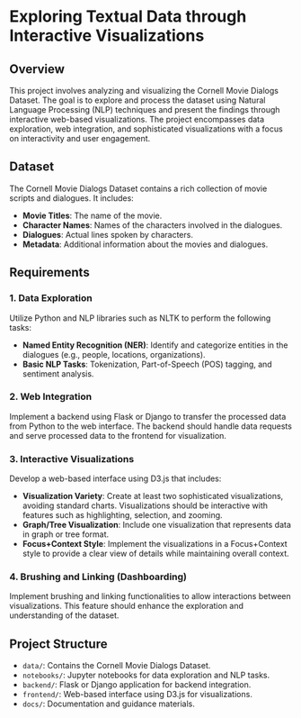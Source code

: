 # Exploring Textual Data through Interactive Visualizations

## Overview

This project involves analyzing and visualizing the Cornell Movie Dialogs Dataset. The goal is to explore and process the dataset using Natural Language Processing (NLP) techniques and present the findings through interactive web-based visualizations. The project encompasses data exploration, web integration, and sophisticated visualizations with a focus on interactivity and user engagement.

## Dataset

The Cornell Movie Dialogs Dataset contains a rich collection of movie scripts and dialogues. It includes:

- **Movie Titles**: The name of the movie.
- **Character Names**: Names of the characters involved in the dialogues.
- **Dialogues**: Actual lines spoken by characters.
- **Metadata**: Additional information about the movies and dialogues.

## Requirements

### 1. Data Exploration

Utilize Python and NLP libraries such as NLTK to perform the following tasks:

- **Named Entity Recognition (NER)**: Identify and categorize entities in the dialogues (e.g., people, locations, organizations).
- **Basic NLP Tasks**: Tokenization, Part-of-Speech (POS) tagging, and sentiment analysis.

### 2. Web Integration

Implement a backend using Flask or Django to transfer the processed data from Python to the web interface. The backend should handle data requests and serve processed data to the frontend for visualization.

### 3. Interactive Visualizations

Develop a web-based interface using D3.js that includes:

- **Visualization Variety**: Create at least two sophisticated visualizations, avoiding standard charts. Visualizations should be interactive with features such as highlighting, selection, and zooming.
- **Graph/Tree Visualization**: Include one visualization that represents data in graph or tree format.
- **Focus+Context Style**: Implement the visualizations in a Focus+Context style to provide a clear view of details while maintaining overall context.

### 4. Brushing and Linking (Dashboarding)

Implement brushing and linking functionalities to allow interactions between visualizations. This feature should enhance the exploration and understanding of the dataset.

## Project Structure

- `data/`: Contains the Cornell Movie Dialogs Dataset.
- `notebooks/`: Jupyter notebooks for data exploration and NLP tasks.
- `backend/`: Flask or Django application for backend integration.
- `frontend/`: Web-based interface using D3.js for visualizations.
- `docs/`: Documentation and guidance materials.

